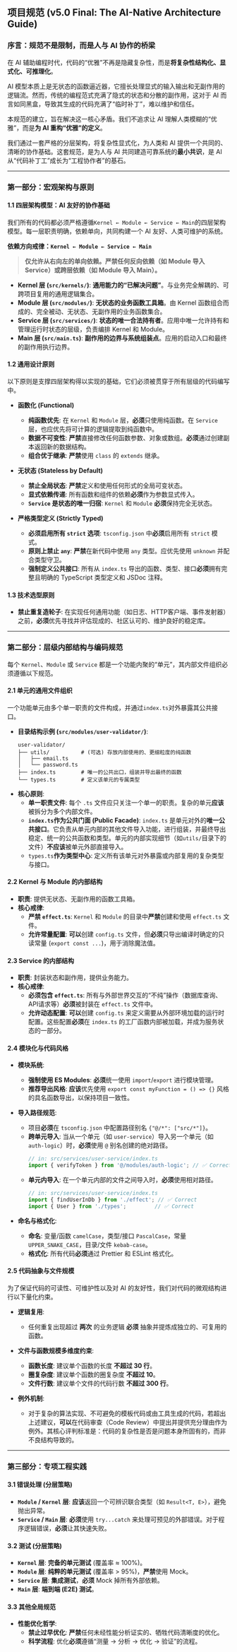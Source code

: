 ## **项目规范 (v5.0 Final: The AI-Native Architecture Guide)**

### **序言：规范不是限制，而是人与 AI 协作的桥梁**

在 AI 辅助编程时代，代码的“优雅”不再是隐藏复杂性，而是**将复杂性结构化、显式化、可推理化**。

AI 模型本质上是无状态的函数逼近器，它擅长处理显式的输入输出和无副作用的逻辑流。然而，传统的编程范式充满了隐式的状态和分散的副作用，这对于 AI 而言如同黑盒，导致其生成的代码充满了“临时补丁”，难以维护和信任。

本规范的建立，旨在解决这一核心矛盾。我们不追求让 AI 理解人类模糊的“优雅”，而是**为 AI 重构“优雅”的定义**。

我们通过一套严格的分层架构，将复杂性显式化，为人类和 AI 提供一个共同的、清晰的协作基础。这套规范，是为人与 AI 共同建造可靠系统的**最小共识**，是 AI 从“代码补丁工”成长为“工程协作者”的基石。

---

### **第一部分：宏观架构与原则**

#### **1.1 四层架构模型：AI 友好的协作基础**

我们所有的代码都必须严格遵循`Kernel ← Module ← Service ← Main`的四层架构模型。每一层职责明确，依赖单向，共同构建一个 AI 友好、人类可维护的系统。

**依赖方向戒律：`Kernel ← Module ← Service ← Main`**
> **仅允许从右向左的单向依赖。严禁任何反向依赖（如 Module 导入 Service）或跨层依赖（如 Module 导入 Main）。**

*   **Kernel 层 (`src/kernels/`)**: **通用能力的“已解决问题”**。与业务完全解耦的、可跨项目复用的通用逻辑集合。
*   **Module 层 (`src/modules/`)**: **无状态的业务函数工具箱**。由 Kernel 函数组合而成的、完全被动、无状态、无副作用的业务函数集合。
*   **Service 层 (`src/services/`)**: **状态的唯一合法持有者**。应用中唯一允许持有和管理运行时状态的层级，负责编排 Kernel 和 Module。
*   **Main 层 (`src/main.ts`)**: **副作用的边界与系统组装点**。应用的启动入口和最终的副作用执行边界。

#### **1.2 通用设计原则**

以下原则是支撑四层架构得以实现的基础，它们必须被贯穿于所有层级的代码编写中。

*   **函数化 (Functional)**
    *   **纯函数优先**: 在 `Kernel` 和 `Module` 层，**必须**只使用纯函数。在 `Service` 层，也应优先将可计算的逻辑提取到纯函数中。
    *   **数据不可变性**: **严禁**直接修改任何函数参数、对象或数组。**必须**通过创建副本返回新的数据结构。
    *   **组合优于继承**: **严禁**使用 `class` 的 `extends` 继承。

*   **无状态 (Stateless by Default)**
    *   **禁止全局状态**: **严禁**定义和使用任何形式的全局可变状态。
    *   **显式依赖传递**: 所有函数和组件的依赖**必须**作为参数显式传入。
    *   **`Service` 是状态的唯一归宿**: `Kernel` 和 `Module` **必须**保持完全无状态。

*   **严格类型定义 (Strictly Typed)**
    *   **必须启用所有 `strict` 选项**: `tsconfig.json` 中**必须**启用所有 `strict` 模式。
    *   **原则上禁止 `any`**: **严禁**在新代码中使用 `any` 类型。应优先使用 `unknown` 并配合类型守卫。
    *   **强制定义公共接口**: 所有从 `index.ts` 导出的函数、类型、接口**必须**拥有完整且明确的 TypeScript 类型定义和 JSDoc 注释。

#### **1.3 技术选型原则**

*   **禁止重复造轮子**: 在实现任何通用功能（如日志、HTTP客户端、事件发射器）之前，**必须**优先寻找并评估现成的、社区认可的、维护良好的稳定库。

---

### **第二部分：层级内部结构与编码规范**

每个 `Kernel`、`Module` 或 `Service` 都是一个功能内聚的“单元”，其内部文件组织必须遵循以下规范。

#### **2.1 单元的通用文件组织**

一个功能单元由多个单一职责的文件构成，并通过`index.ts`对外暴露其公共接口。

*   **目录结构示例 (`src/modules/user-validator/`)**:
    ```
    user-validator/
    ├── utils/          # (可选) 存放内部使用的、更细粒度的纯函数
    │   ├── email.ts
    │   └── password.ts
    ├── index.ts        # 唯一的公共出口，组装并导出最终的函数
    └── types.ts        # 定义该单元的专属类型
    ```
*   **核心原则**:
    *   **单一职责文件**: 每个 `.ts` 文件应只关注一个单一的职责。复杂的单元**应该**被拆分为多个内部文件。
    *   **`index.ts`作为公共门面 (Public Facade)**: `index.ts` 是单元对外的**唯一公共接口**。它负责从单元内部的其他文件导入功能，进行组装，并最终导出稳定、统一的公共函数和类型。单元的内部实现细节（如`utils/`目录下的文件）**不应该**被单元外部直接导入。
    *   `types.ts`**作为类型中心**: 定义所有该单元对外暴露或内部复用的复杂类型与接口。

#### **2.2 Kernel 与 Module 的内部结构**

*   **职责**: 提供无状态、无副作用的函数工具箱。
*   **核心戒律**:
    *   **严禁 `effect.ts`**: `Kernel` 和 `Module` 的目录中**严禁**创建和使用 `effect.ts` 文件。
    *   **允许常量配置**: **可以**创建 `config.ts` 文件，但**必须**只导出编译时确定的只读常量 (`export const ...`)，用于消除魔法值。

#### **2.3 Service 的内部结构**

*   **职责**: 封装状态和副作用，提供业务能力。
*   **核心戒律**:
    *   **必须包含 `effect.ts`**: 所有与外部世界交互的“不纯”操作（数据库查询、API请求等）**必须**被封装在 `effect.ts` 文件中。
    *   **允许动态配置**: **可以**创建 `config.ts` 来定义需要从外部环境加载的运行时配置。这些配置**必须**在 `index.ts` 的工厂函数内部被加载，并成为服务状态的一部分。

#### **2.4 模块化与代码风格**

*   **模块系统**:
    *   **强制使用 ES Modules**: **必须**统一使用 `import`/`export` 进行模块管理。
    *   **推荐导出风格**: **应该**优先使用 `export const myFunction = () => {}` 风格的具名函数导出，以保持项目一致性。

*   **导入路径规范**:
    *   项目**必须**在 `tsconfig.json` 中配置路径别名 `{"@/*": ["src/*"]}`。
    *   **跨单元导入**: 当从一个单元（如 `user-service`）导入另一个单元（如 `auth-logic`）时，**必须**使用 `@` 别名创建的绝对路径。
        ```typescript
        // in: src/services/user-service/index.ts
        import { verifyToken } from '@/modules/auth-logic'; // ✅ Correct
        ```
    *   **单元内导入**: 在一个单元内部的文件之间导入时，**必须**使用相对路径。
        ```typescript
        // in: src/services/user-service/index.ts
        import { findUserInDb } from './effect'; // ✅ Correct
        import { User } from './types';         // ✅ Correct
        ```

*   **命名与格式化**:
    *   **命名**: 变量/函数 `camelCase`，类型/接口 `PascalCase`，常量 `UPPER_SNAKE_CASE`，目录/文件 `kebab-case`。
    *   **格式化**: 所有代码**必须**通过 Prettier 和 ESLint 格式化。

#### **2.5 代码抽象与文件规模**

为了保证代码的可读性、可维护性以及对 AI 的友好性，我们对代码的微观结构进行以下量化约束。

*   **逻辑复用**:
    *   任何重复出现超过 **两次** 的业务逻辑 **必须** 抽象并提炼成独立的、可复用的函数。

*   **文件与函数规模多维度约束**:
    *   **函数长度**: 建议单个函数的长度 **不超过 30 行**。
    *   **圈复杂度**: 建议单个函数的圈复杂度 **不超过 10**。
    *   **文件行数**: 建议单个文件的代码行数 **不超过 300 行**。

*   **例外机制**:
    *   对于复杂的算法实现、不可避免的模板代码或由工具生成的代码，若超出上述建议，**可以**在代码审查（Code Review）中提出并提供充分理由作为例外。其核心评判标准是：代码的复杂性是否是问题本身所固有的，而非不良结构导致的。

---

### **第三部分：专项工程实践**

#### **3.1 错误处理 (分层策略)**

*   **`Module` / `Kernel` 层**: **应该**返回一个可辨识联合类型（如 `Result<T, E>`），避免抛出异常。
*   **`Service` / `Main` 层**: **必须**使用 `try...catch` 来处理可预见的外部错误。对于程序逻辑错误，**必须**让其快速失败。

#### **3.2 测试 (分层策略)**

*   **`Kernel` 层**: **完备的单元测试** (覆盖率 ≈ 100%)。
*   **`Module` 层**: **纯粹的单元测试** (覆盖率 > 95%)，**严禁**使用 Mock。
*   **`Service` 层**: **集成测试**，**必须** Mock 掉所有外部依赖。
*   **`Main` 层**: **端到端 (E2E) 测试**。

#### **3.3 其他全局规范**

*   **性能优化哲学**:
    *   **禁止过早优化**: **严禁**任何未经性能分析证实的、牺牲代码清晰度的优化。
    *   **科学流程**: 优化**必须**遵循“测量 -> 分析 -> 优化 -> 验证”的流程。